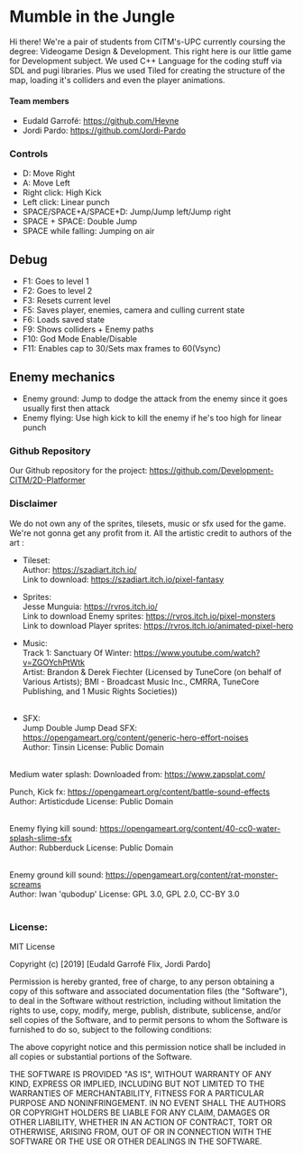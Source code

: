 # Mumble in the Jungle

Hi there! We're a pair of students from CITM's-UPC currently coursing the degree: Videogame Design & Development.
This right here is our little game for Development subject. We used C++ Language for the coding stuff via SDL and pugi libraries. Plus we used Tiled for creating the structure of the map, loading it's colliders and even the player animations.

#### Team members

* Eudald Garrofé: https://github.com/Hevne
* Jordi Pardo: https://github.com/Jordi-Pardo

### Controls

* D: Move Right
* A: Move Left
* Right click: High Kick
* Left click: Linear punch
* SPACE/SPACE+A/SPACE+D: Jump/Jump left/Jump right
* SPACE + SPACE: Double Jump
* SPACE while falling: Jumping on air

## Debug

* F1: Goes to level 1
* F2: Goes to level 2
* F3: Resets current level
* F5: Saves player, enemies, camera and culling current state
* F6: Loads saved state
* F9: Shows colliders + Enemy paths
* F10: God Mode Enable/Disable
* F11: Enables cap to 30/Sets max frames to 60(Vsync)

## Enemy mechanics

* Enemy ground: Jump to dodge the attack from the enemy since it goes usually first then attack
* Enemy flying: Use high kick to kill the enemy if he's too high for linear punch

### Github Repository

Our Github repository for the project:
https://github.com/Development-CITM/2D-Platformer

### Disclaimer

We do not own any of the sprites, tilesets, music or sfx used for the game. We're not gonna get any profit from it. All the artistic credit to authors of the art :

* Tileset: <br>
Author: https://szadiart.itch.io/ <br>
Link to download: https://szadiart.itch.io/pixel-fantasy
   
* Sprites: <br>
Jesse Munguia: https://rvros.itch.io/<br>
Link to download Enemy sprites: https://rvros.itch.io/pixel-monsters <br>
Link to download Player sprites: https://rvros.itch.io/animated-pixel-hero
            
* Music:<br>
Track 1: Sanctuary Of Winter: https://www.youtube.com/watch?v=ZGOYchPtWtk<br>
         Artist: Brandon & Derek Fiechter  (Licensed by TuneCore (on behalf of Various Artists); BMI - Broadcast Music Inc., CMRRA, TuneCore Publishing, and 1 Music Rights Societies))<br><br>
                
* SFX:<br>
Jump Double Jump Dead SFX: https://opengameart.org/content/generic-hero-effort-noises<br>
Author: Tinsin License: Public Domain<br><br>

Medium water splash: Downloaded from: https://www.zapsplat.com/<br>

Punch, Kick fx: https://opengameart.org/content/battle-sound-effects<br>
Author: Artisticdude License: Public Domain<br><br>

Enemy flying kill sound: https://opengameart.org/content/40-cc0-water-splash-slime-sfx<br>
Author: Rubberduck License: Public Domain<br><br>

Enemy ground kill sound: https://opengameart.org/content/rat-monster-screams<br>
Author: Iwan 'qubodup' License: GPL 3.0, GPL 2.0, CC-BY 3.0<br><br>
          
### License:

MIT License

Copyright (c) [2019] [Eudald Garrofé Flix, Jordi Pardo]

Permission is hereby granted, free of charge, to any person obtaining a copy
of this software and associated documentation files (the "Software"), to deal
in the Software without restriction, including without limitation the rights
to use, copy, modify, merge, publish, distribute, sublicense, and/or sell
copies of the Software, and to permit persons to whom the Software is
furnished to do so, subject to the following conditions:

The above copyright notice and this permission notice shall be included in all
copies or substantial portions of the Software.

THE SOFTWARE IS PROVIDED "AS IS", WITHOUT WARRANTY OF ANY KIND, EXPRESS OR
IMPLIED, INCLUDING BUT NOT LIMITED TO THE WARRANTIES OF MERCHANTABILITY,
FITNESS FOR A PARTICULAR PURPOSE AND NONINFRINGEMENT. IN NO EVENT SHALL THE
AUTHORS OR COPYRIGHT HOLDERS BE LIABLE FOR ANY CLAIM, DAMAGES OR OTHER
LIABILITY, WHETHER IN AN ACTION OF CONTRACT, TORT OR OTHERWISE, ARISING FROM,
OUT OF OR IN CONNECTION WITH THE SOFTWARE OR THE USE OR OTHER DEALINGS IN THE
SOFTWARE.
           
